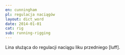```yaml
---
en: cunningham
pl: regulacja naciągów
layout: dict_word
date: 2014-01-01
cat: rig
sub: running-rigging
---
```


Lina służąca do regulacji naciągu liku przedniego [luff].